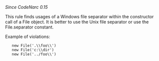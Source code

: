 *Since CodeNarc 0.15*

This rule finds usages of a Windows file separator within the
constructor call of a File object. It is better to use the Unix file
separator or use the File.separator constant.

Example of violations:

``` 
   new File('.\\foo\\')
   new File('c:\\dir')
   new File('../foo\\')
```
